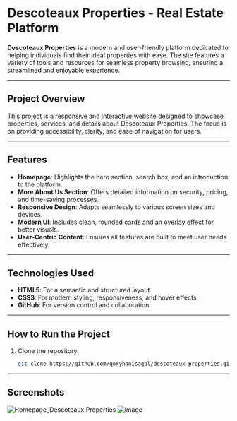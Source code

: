 # Descoteaux Properties - Real Estate Platform  
**Descoteaux Properties** is a modern and user-friendly platform dedicated to helping individuals find their ideal properties with ease. The site features a variety of tools and resources for seamless property browsing, ensuring a streamlined and enjoyable experience.

---

## Project Overview  
This project is a responsive and interactive website designed to showcase properties, services, and details about Descoteaux Properties. The focus is on providing accessibility, clarity, and ease of navigation for users.

---

## Features  
- **Homepage**: Highlights the hero section, search box, and an introduction to the platform.  
- **More About Us Section**: Offers detailed information on security, pricing, and time-saving processes.  
- **Responsive Design**: Adapts seamlessly to various screen sizes and devices.  
- **Modern UI**: Includes clean, rounded cards and an overlay effect for better visuals.  
- **User-Centric Content**: Ensures all features are built to meet user needs effectively.

---

## Technologies Used  
- **HTML5**: For a semantic and structured layout.  
- **CSS3**: For modern styling, responsiveness, and hover effects.  
- **GitHub**: For version control and collaboration.  

---

## How to Run the Project  
1. Clone the repository:  
   ```bash
   git clone https://github.com/qoryhanisagal/descoteaux-properties.git

---
## Screenshots

![Homepage_Descoteaux Properties](https://github.com/user-attachments/assets/63abdadf-c8da-452f-9f99-9b9f5fb0cf97)
![image](https://github.com/user-attachments/assets/5e1e4bb4-218c-48b6-b15d-5120a52530e7)


